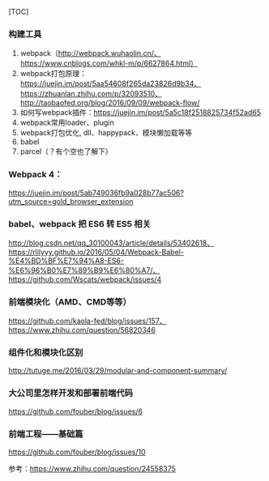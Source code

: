 [TOC]

### 构建工具
1. webpack（http://webpack.wuhaolin.cn/、https://www.cnblogs.com/whkl-m/p/6627864.html）
2. webpack打包原理：https://juejin.im/post/5aa54608f265da23826d9b34、https://zhuanlan.zhihu.com/p/32093510、http://taobaofed.org/blog/2016/09/09/webpack-flow/
3. 如何写webpack插件：https://juejin.im/post/5a5c18f2518825734f52ad65
4. webpack常用loader、plugin
5. webpack打包优化, dll、happypack、模块懒加载等等
4. babel
5. parcel（？有个空也了解下）


### Webpack 4：
https://juejin.im/post/5ab749036fb9a028b77ac506?utm_source=gold_browser_extension
### babel、webpack 把 ES6 转 ES5 相关
http://blog.csdn.net/qq_30100043/article/details/53402618、https://rlilyyy.github.io/2016/05/04/Webpack-Babel-%E4%BD%BF%E7%94%A8-ES6-%E6%96%B0%E7%89%B9%E6%80%A7/、https://github.com/Wscats/webpack/issues/4
### 前端模块化（AMD、CMD等等）
https://github.com/kaola-fed/blog/issues/157、https://www.zhihu.com/question/56820346
### 组件化和模块化区别
http://tutuge.me/2016/03/29/modular-and-component-summary/
### 大公司里怎样开发和部署前端代码
https://github.com/fouber/blog/issues/6
### 前端工程——基础篇
https://github.com/fouber/blog/issues/10


参考：https://www.zhihu.com/question/24558375